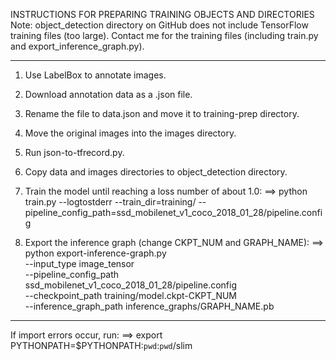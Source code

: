 INSTRUCTIONS FOR PREPARING TRAINING OBJECTS AND DIRECTORIES
Note: object_detection directory on GitHub does not include TensorFlow training files (too large). Contact me for the training files (including train.py and export_inference_graph.py).

-------------

1. Use LabelBox to annotate images.

2. Download annotation data as a .json file.

3. Rename the file to data.json and move it to training-prep directory.

4. Move the original images into the images directory.

5. Run json-to-tfrecord.py.

6. Copy data and images directories to object_detection directory.

7. Train the model until reaching a loss number of about 1.0:
	==> python train.py --logtostderr --train_dir=training/ --pipeline_config_path=ssd_mobilenet_v1_coco_2018_01_28/pipeline.config

8. Export the inference graph (change CKPT_NUM and GRAPH_NAME):
	==> python export-inference-graph.py \
    --input_type image_tensor \
    --pipeline_config_path ssd_mobilenet_v1_coco_2018_01_28/pipeline.config \
    --checkpoint_path training/model.ckpt-CKPT_NUM \
    --inference_graph_path inference_graphs/GRAPH_NAME.pb

-------------

If import errors occur, run:
	==> export PYTHONPATH=$PYTHONPATH:`pwd`:`pwd`/slim
